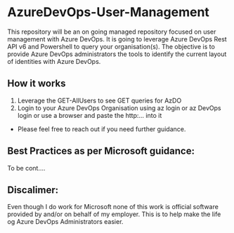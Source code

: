 # AzureDevOps-User-Management
This repository will be an on going managed repository focused on user management with Azure DevOps. It is going to leverage Azure DevOps Rest API v6 and Powershell to query your organisation(s). The objective is to provide Azure DevOps administrators the tools to identify the current layout of identities with Azure DevOps.

## How it works
1. Leverage the GET-AllUsers to see GET queries for AzDO
2. Login to your Azure DevOps Organisation using az login or az DevOps login or use a browser and paste the http:... into it
- Please feel free to reach out if you need further guidance. 

## Best Practices as per Microsoft guidance:
To be cont.... 

## Discalimer:
Even though I do work for Microsoft none of this work is official software provided by and/or on behalf of my employer. This is to help make the life og Azure DevOps Administrators easier.